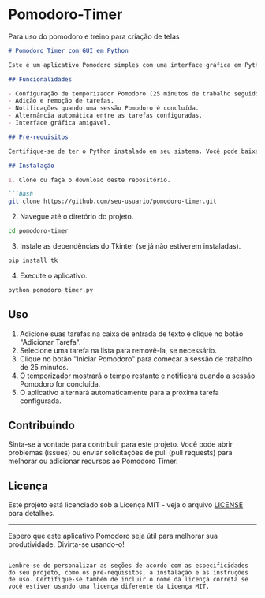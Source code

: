 # Pomodoro-Timer
Para uso do pomodoro e treino para criação de telas

```markdown
# Pomodoro Timer com GUI em Python

Este é um aplicativo Pomodoro simples com uma interface gráfica em Python, desenvolvido usando a biblioteca Tkinter. Ele permite que você utilize a técnica Pomodoro para melhorar a produtividade, com recursos de gerenciamento de tarefas.

## Funcionalidades

- Configuração de temporizador Pomodoro (25 minutos de trabalho seguidos de 5 minutos de pausa).
- Adição e remoção de tarefas.
- Notificações quando uma sessão Pomodoro é concluída.
- Alternância automática entre as tarefas configuradas.
- Interface gráfica amigável.

## Pré-requisitos

Certifique-se de ter o Python instalado em seu sistema. Você pode baixá-lo em [python.org](https://www.python.org/downloads/).

## Instalação

1. Clone ou faça o download deste repositório.

```bash
git clone https://github.com/seu-usuario/pomodoro-timer.git
```

2. Navegue até o diretório do projeto.

```bash
cd pomodoro-timer
```

3. Instale as dependências do Tkinter (se já não estiverem instaladas).

```bash
pip install tk
```

4. Execute o aplicativo.

```bash
python pomodoro_timer.py
```

## Uso

1. Adicione suas tarefas na caixa de entrada de texto e clique no botão "Adicionar Tarefa".
2. Selecione uma tarefa na lista para removê-la, se necessário.
3. Clique no botão "Iniciar Pomodoro" para começar a sessão de trabalho de 25 minutos.
4. O temporizador mostrará o tempo restante e notificará quando a sessão Pomodoro for concluída.
5. O aplicativo alternará automaticamente para a próxima tarefa configurada.

## Contribuindo

Sinta-se à vontade para contribuir para este projeto. Você pode abrir problemas (issues) ou enviar solicitações de pull (pull requests) para melhorar ou adicionar recursos ao Pomodoro Timer.

## Licença

Este projeto está licenciado sob a Licença MIT - veja o arquivo [LICENSE](LICENSE) para detalhes.

---

Espero que este aplicativo Pomodoro seja útil para melhorar sua produtividade. Divirta-se usando-o!
```

Lembre-se de personalizar as seções de acordo com as especificidades do seu projeto, como os pré-requisitos, a instalação e as instruções de uso. Certifique-se também de incluir o nome da licença correta se você estiver usando uma licença diferente da Licença MIT.

